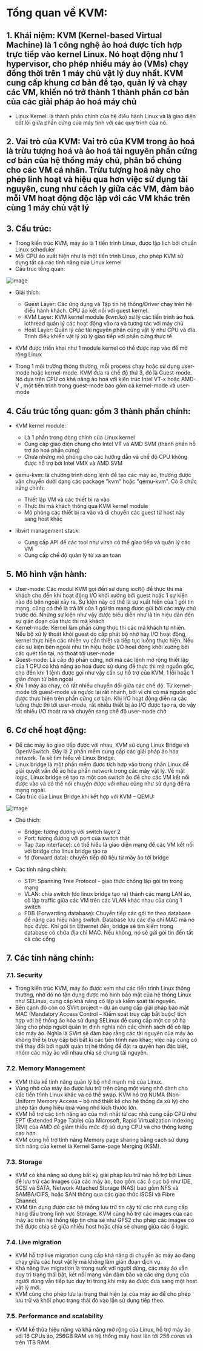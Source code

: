 # Tổng quan về KVM: 
## 1. Khái niệm: KVM (Kernel-based Virtual Machine) là 1 công nghệ ảo hoá được tích hợp trực tiếp vào kernel Linux. Nó hoạt động như 1 hypervisor, cho phép nhiều máy ảo (VMs) chạy đồng thời trên 1 máy chủ vật lý duy nhất. KVM cung cấp khung cơ bản để tạo, quản lý và chạy các VM, khiến nó trở thành 1 thành phần cơ bản của các giải pháp ảo hoá máy chủ
- Linux Kernel: là thành phần chính của hệ điều hành Linux và là giao diện cốt lõi giữa phần cứng của máy tính với các quy trình của nó.

## 2. Vai trò của KVM: Vai trò của KVM trong ảo hoá là trừu tượng hoá và ảo hoá tài nguyên phần cứng cơ bản của hệ thống máy chủ, phân bổ chúng cho các VM cá nhân. Trừu tượng hoá này cho phép linh hoạt và hiệu qua hơn việc sử dụng tài nguyên, cung như cách ly giữa các VM, đảm bảo mỗi VM hoạt động độc lập với các VM khác trên cùng 1 máy chủ vật lý

## 3. Cấu trúc:
- Trong kiến trúc KVM, máy ảo là 1 tiến trình Linux, được lập lịch bởi chuẩn Linux scheduler
- Mỗi CPU ảo xuất hiện như là một tiến trình Linux, cho phép KVM sử dụng tất cả các tính năng của Linux kernel
- Cấu trúc tổng quan:

![image](https://github.com/user-attachments/assets/22e56b52-14c1-4780-8cf8-cfda10f74251)

- Giải thích:
  - Guest Layer: Các ứng dụng và Tập tin hệ thống/Driver chạy trên hệ điều hành khách. CPU ảo kết nối với guest kernel. 
  - KVM Layer: KVM kernel module (kvm.ko) xử lý các tiến trình ảo hoá. iothread quản lý các hoạt động vào ra và tương tác với máy chủ
  - Host Layer: Quản lý các tài nguyên phần cứng vật lý như CPU và đĩa. Trình điều khiển vật lý xử lý giao tiếp với phần cứng thực tế
 
- KVM được triển khai như 1 module kernel có thể được nạp vào để mở rộng Linux
- Trong 1 môi trường thông thường, mỗi process chạy hoặc sử dụng user-mode hoặc kernel-mode. KVM đưa ra chế độ thứ 3, đó là Guest-mode. Nó dựa trên CPU có khả năng ảo hoá với kiến trúc Intel VT-x hoặc AMD-V , một tiến trình trong guest-mode bao gồm cả kernel-mode và user-mode

## 4. Cấu trúc tổng quan: gồm 3 thành phần chính:
- KVM kernel module:
  - Là 1 phần trong dòng chính của Linux kernel
  - Cung cấp giao diện chung cho Intel VT và AMD SVM (thành phần hỗ trợ ảo hoá phần cứng)
  - Chứa những mô phỏng cho các hướng dẫn và chế độ CPU không được hỗ trợ bởi Intel VMX và AMD SVM
 
- qemu-kvm: là chương trình dòng lệnh để tạo các máy ảo, thường được vận chuyển dưới dạng các package "kvm" hoặc "qemu-kvm". Có 3 chức năng chính:
  - Thiết lập VM và các thiết bị ra vào
  - Thực thi mã khách thông qua KVM kernel module
  - Mô phỏng các thiết bị ra vào và di chuyển các guest từ host này sang host khác

- libvirt management stack:
  - Cung cấp API để các tool như virsh có thể giao tiếp và quản lý các VM
  - Cung cấp chế độ quản lý từ xa an toàn
 
## 5. Mô hình vận hành:
- User-mode: Các modul KVM gọi đến sử dụng ioclt() để thực thi mã khách cho đến khi hoạt động I/O khởi xướng bởi guest hoặc 1 sự kiện nào đó bên ngoài xảy ra. Sự kiện này có thể là sự xuất hiện của 1 gói tin mạng, cũng có thể là trả lời của 1 gói tin mạng được gửi bởi các máy chủ trước đó. Những sự kiện như vậy được biểu diễn như là tín hiệu dẫn đến sự gián đoạn của thực thi mã khách
- Kernel-mode: Kernel làm phần cứng thực thi các mã khách tự nhiên. Nếu bộ xử lý thoát khỏi guest do cấp phát bộ nhớ hay I/O hoạt động, kernel thực hiện các nhiên vụ cần thiết và tiếp tục luồng thực hiện. Nếu các sự kiện bên ngoài như tín hiệu hoặc I/O hoạt động khởi xướng bởi các quét tồn tại, nó thoát tới user-mode
- Guest-mode: Là cấp độ phần cứng, nơi mà các lệnh mở rộng thiết lập của 1 CPU có khả năng ảo hoá được sử dụng để thực thi mã nguồn gốc, cho đến khi 1 lệnh được gọi như vậy cần sự hỗ trợ của KVM, 1 lỗi hoặc 1 gián đoạn từ bên ngoài
- Khi 1 máy ảo chạy, có rất nhiều chuyển đổi giữa các chế độ. Từ kernel-mode tới guest-mode và ngược lại rất nhanh, bởi vì chỉ có mã nguồn gốc được thực hiện trên phần cứng cơ bản. Khi I/O hoạt động diễn ra các luồng thực thi tới user-mode, rất nhiều thiết bị ảo I/O được tạo ra, do vậy rất nhiều I/O thoát ra và chuyển sang chế độ user-mode chờ

## 6. Cơ chế hoạt động: 
- Để các máy ảo giao tiếp được với nhau, KVM sử dụng Linux Bridge và OpenVSwitch. Đây là 2 phần mềm cung cấp các giải pháp ảo hóa network. Ta sẽ tìm hiểu về Linux Bridge.
- Linux bridge là một phần mềm đươc tích hợp vào trong nhân Linux để giải quyết vấn đề ảo hóa phần network trong các máy vật lý. Về mặt logic, Linux bridge sẽ tạo ra một con switch ảo để cho các VM kết nối được vào và có thể nói chuyện được với nhau cũng như sử dụng để ra mạng ngoài.
- Cấu trúc của Linux Bridge khi kết hợp với KVM – QEMU:

![image](https://github.com/user-attachments/assets/01097534-6811-45e5-a8b7-2893f04ef375)

- Chú thích:
  - Bridge: tương đương với switch layer 2
  - Port: tương đương với port của switch thật
  - Tap (tap interface): có thể hiểu là giao diện mạng để các VM kết nối với bridge cho linux bridge tạo ra
  - fd (forward data): chuyển tiếp dữ liệu từ máy ảo tới bridge

- Các tính năng chính:
  - STP: Spanning Tree Protocol - giao thức chống lặp gói tin trong mạng
  - VLAN: chia switch (do linux bridge tạo ra) thành các mạng LAN ảo, cô lập traffic giữa các VM trên các VLAN khác nhau của cùng 1 switch
  - FDB (Forwarding database): Chuyển tiếp các gói tin theo database để nâng cao hiệu năng switch. Database lưu các địa chỉ MAC mà nó học được. Khi gói tin Ethernet đến, bridge sẽ tìm kiếm trong database có chứa địa chỉ MAC. Nếu không, nó sẽ gửi gói tin đến tất cả các cổng
 
## 7. Các tính năng chính:
### 7.1. Security
- Trong kiến trúc KVM, máy ảo được xem như các tiến trình Linux thông thường, nhờ đó nó tận dụng được mô hình bảo mật của hệ thống Linux như SELinux, cung cấp khả năng cô lập và kiểm soát tài nguyên.
- Bên cạnh đó còn có SVirt project – dự án cung cấp giải pháp bảo mật MAC (Mandatory Access Control – Kiểm soát truy cập bắt buộc) tích hợp với hệ thống ảo hóa sử dụng SELinux để cung cấp một cơ sở hạ tầng cho phép người quản trị định nghĩa nên các chính sách để cô lập các máy ảo. Nghĩa là SVirt sẽ đảm bảo rằng các tài nguyên của máy ảo không thể bị truy cập bởi bất kì các tiến trình nào khác; việc này cũng có thể thay đổi bởi người quản trị hệ thống để đặt ra quyền hạn đặc biệt, nhóm các máy ảo với nhau chia sẻ chung tài nguyên.

### 7.2. Memory Management
- KVM thừa kế tính năng quản lý bộ nhớ mạnh mẽ của Linux.
- Vùng nhớ của máy ảo được lưu trữ trên cùng một vùng nhớ dành cho các tiến trình Linux khác và có thể swap. KVM hỗ trợ NUMA (Non-Uniform Memory Access – bộ nhớ thiết kế cho hệ thống đa xử lý) cho phép tận dụng hiệu quả vùng nhớ kích thước lớn.
- KVM hỗ trợ các tính năng ảo của mới nhất từ các nhà cung cấp CPU như EPT (Extended Page Table) của Microsoft, Rapid Virtualization Indexing (RVI) của AMD để giảm thiểu mức độ sử dụng CPU và cho thông lượng cao hơn.
- KVM cũng hỗ trợ tính năng Memory page sharing bằng cách sử dụng tính năng của kernel là Kernel Same-page Merging (KSM).

### 7.3. Storage
- KVM có khả năng sử dụng bất kỳ giải pháp lưu trữ nào hỗ trợ bởi Linux để lưu trữ các Images của các máy ảo, bao gồm các ổ cục bộ như IDE, SCSI và SATA, Network Attached Storage (NAS) bao gồm NFS và SAMBA/CIFS, hoặc SAN thông qua các giao thức iSCSI và Fibre Channel.
- KVM tận dụng được các hệ thống lưu trữ tin cậy từ các nhà cung cấp hàng đầu trong lĩnh vực Storage. KVM cũng hỗ trợ các images của các máy ảo trên hệ thống tệp tin chia sẻ như GFS2 cho phép các images có thể được chia sẻ giữa nhiều host hoặc chia sẻ chung giữa các ổ logic.

### 7.4. Live migration
- KVM hỗ trợ live migration cung cấp khả năng di chuyển ác máy ảo đang chạy giữa các host vật lý mà không làm gián đoạn dịch vụ.
- Khả năng live migration là trong suốt với người dùng, các máy ảo vẫn duy trì trạng thái bật, kết nối mạng vẫn đảm bảo và các ứng dụng của người dùng vẫn tiếp tục duy trì trong khi máy ảo được đưa sang một host vật lý mới.
- KVM cũng cho phép lưu lại trạng thái hiện tại của máy ảo để cho phép lưu trữ và khôi phục trạng thái đó vào lần sử dụng tiếp theo.

### 7.5. Performance and scalability
- KVM kế thừa hiệu năng và khả năng mở rộng của Linux, hỗ trợ máy ảo với 16 CPUs ảo, 256GB RAM và hệ thống máy host lên tới 256 cores và trên 1TB RAM.
